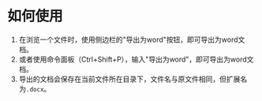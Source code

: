 # 如何使用
1. 在浏览一个文件时，使用侧边栏的"导出为word"按钮，即可导出为word文档。
2. 或者使用命令面板（Ctrl+Shift+P），输入"导出为word"，即可导出为word文档。
3. 导出的文档会保存在当前文件所在目录下，文件名与原文件相同，但扩展名为`.docx`。